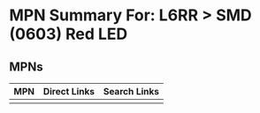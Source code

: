 



# MPN Summary For: L6RR > SMD (0603) Red LED

## MPNs
  

|MPN|Direct Links|Search Links|
| :--- | :--- | :--- |
||||
